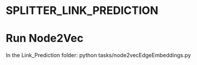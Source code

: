 # SPLITTER_LINK_PREDICTION

# Run Node2Vec
In the Link_Prediction folder:
python tasks/node2vecEdgeEmbeddings.py

